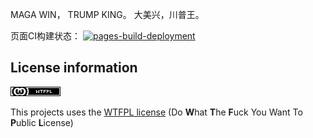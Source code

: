 MAGA WIN， TRUMP KING。
大美兴，川普王。


页面CI构建状态：
[![pages-build-deployment](https://github.com/MaxwellHandsome/XuTao25Audio/actions/workflows/pages/pages-build-deployment/badge.svg?branch=page)](https://github.com/MaxwellHandsome/XuTao25Audio/actions/workflows/pages/pages-build-deployment)






## License information
![WTFPL](lic.png)

This projects uses the [WTFPL license](http://www.wtfpl.net/)
(Do **W**hat **T**he **F**uck You Want To **P**ublic **L**icense)
